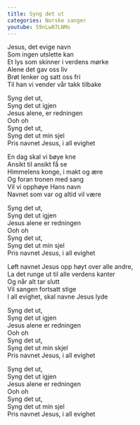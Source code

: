 ```yaml
---
title: Syng det ut
categories: Norske sanger
youtube: 59nLw07LNMs
---
```


Jesus, det evige navn  
Som ingen utslette kan  
Et lys som skinner i verdens mørke  
Alene det gav oss liv  
Brøt lenker og satt oss fri  
Til han vi vender vår takk tilbake

Syng det ut,  
Syng det ut igjen  
Jesus alene, er redningen  
Ooh oh  
Syng det ut,  
Syng det ut min sjel  
Pris navnet Jesus, i all evighet

En dag skal vi bøye kne  
Ansikt til ansikt få se  
Himmelens konge, i makt og ære  
Og foran tronen med sang  
Vil vi opphøye Hans navn  
Navnet som var og altid vil være

Syng det ut,  
Syng det ut igjen  
Jesus alene er redningen  
Ooh oh  
Syng det ut,  
Syng det ut min sjel  
Pris navnet Jesus, i all evighet

Løft navnet Jesus opp høyt over alle andre,  
La det runge ut til alle verdens kanter  
Og når alt tar slutt  
Vil sangen fortsatt stige  
I all evighet, skal navne Jesus lyde

Syng det ut,  
Syng det ut igjen  
Jesus alene er redningen  
Ooh oh  
Syng det ut,  
Syng det ut min skjel  
Pris navnet Jesus, i all evighet

Syng det ut,  
Syng det ut igjen  
Jesus alene er redningen  
Ooh oh  
Syng det ut,  
Syng det ut min sjel  
Pris navnet Jesus, i all evighet
